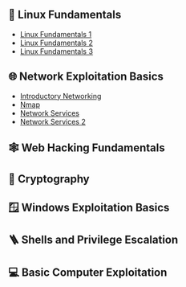 <h2>🐧 Linux Fundamentals</h2>

 - [Linux Fundamentals 1](https://github.com/Finley-Klee/Linux-Fundamentals-Part-1)
 - [Linux Fundamentals 2](https://github.com/Finley-Klee/Linux-Fundamentals-Part-2)
 - [Linux Fundamentals 3](https://github.com/Finley-Klee/Linux-Fundamentals-Part-3)

<h2>🌐 Network Exploitation Basics</h2>

- [Introductory Networking](https://github.com/Finley-Klee/Introductory-Networking)
- [Nmap](https://github.com/Finley-Klee/Nmap)
- [Network Services](https://github.com/Finley-Klee/Network-Services)
- [Network Services 2](https://github.com/Finley-Klee/Network-Services-2)

<h2>🕸️ Web Hacking Fundamentals</h2>

<h2>🔐 Cryptography</h2>

<h2>🪟 Windows Exploitation Basics</h2>

<h2>🪜 Shells and Privilege Escalation</h2>

<h2>💻 Basic Computer Exploitation</h2>

